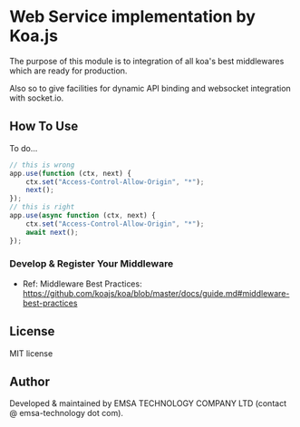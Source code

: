# Web Service implementation by Koa.js

The purpose of this module is to integration of all koa's best middlewares which are ready for production.

Also so to give facilities for dynamic API binding and websocket integration with socket.io.


## How To Use

To do...

```javascript
// this is wrong
app.use(function (ctx, next) {
    ctx.set("Access-Control-Allow-Origin", "*");
    next();
});
// this is right
app.use(async function (ctx, next) {
    ctx.set("Access-Control-Allow-Origin", "*");
    await next();
});
```

### Develop & Register Your Middleware

- Ref: Middleware Best Practices: https://github.com/koajs/koa/blob/master/docs/guide.md#middleware-best-practices

## License

MIT license 

## Author

Developed & maintained by EMSA TECHNOLOGY COMPANY LTD (contact @ emsa-technology dot com).
